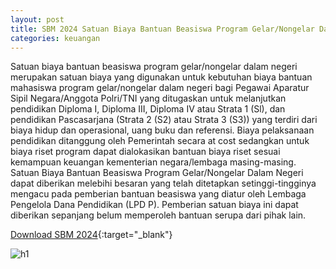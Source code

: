 ```yaml
---
layout: post
title: SBM 2024 Satuan Biaya Bantuan Beasiswa Program Gelar/Nongelar Dalam Negeri
categories: keuangan
---
```


Satuan biaya bantuan beasiswa program gelar/nongelar dalam negeri merupakan satuan biaya yang digunakan untuk kebutuhan biaya bantuan mahasiswa program gelar/nongelar dalam negeri bagi Pegawai Aparatur Sipil Negara/Anggota Polri/TNI yang ditugaskan untuk melanjutkan pendidikan Diploma I, Diploma III, Diploma IV atau Strata 1 (Sl), dan pendidikan Pascasarjana (Strata 2 (S2) atau Strata 3 (S3)) yang terdiri dari biaya hidup dan operasional, uang buku dan referensi. Biaya pelaksanaan pendidikan ditanggung oleh Pemerintah secara at cost sedangkan untuk biaya riset program dapat dialokasikan bantuan biaya riset sesuai kemampuan keuangan kementerian negara/lembaga masing-masing. Satuan Biaya Bantuan Beasiswa Program Gelar/Nongelar Dalam Negeri dapat diberikan melebihi besaran yang telah ditetapkan setinggi-tingginya mengacu pada pemberian bantuan beasiswa yang diatur oleh Lembaga Pengelola Dana Pendidikan (LPD P). Pemberian satuan biaya ini dapat diberikan sepanjang belum memperoleh bantuan serupa dari pihak lain.

[Download SBM 2024](https://jdih.kemenkeu.go.id/download/8be2507a-7c39-480f-b271-88e74e59e272/2023pmkeuangan049.pdf){:target="_blank"}

![h1](https://blogger.googleusercontent.com/img/b/R29vZ2xl/AVvXsEgqCsr_nW7_mPLdUJXEsmnQ6OHylzLdMNulLWv2U_3eOUlFUR7-pEzelKKP6glVnA0lSbGc6BhR-0BIWIMDi11MFO1D3REy8Qcm8nNW_gbwTVu_7jv9rkDvUF2E_wVgSFu7S4Wqk_elZjGo7-UCSA3z4OaMMUE7L3Z-TOhzc-rIkDBjbg/s1600/SBM_2024_2_Page_08.jpg)